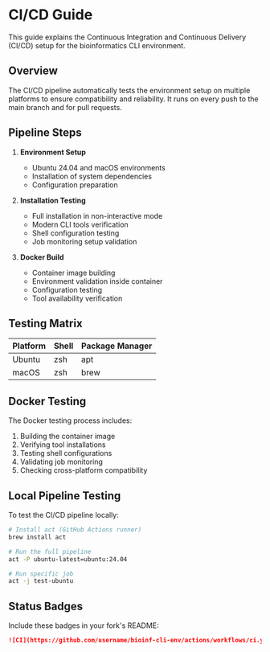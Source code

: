 # CI/CD Guide

This guide explains the Continuous Integration and Continuous Delivery (CI/CD)
setup for the bioinformatics CLI environment.

## Overview

The CI/CD pipeline automatically tests the environment setup on multiple platforms
to ensure compatibility and reliability. It runs on every push to the main branch
and for pull requests.

## Pipeline Steps

1. **Environment Setup**
   - Ubuntu 24.04 and macOS environments
   - Installation of system dependencies
   - Configuration preparation

2. **Installation Testing**
   - Full installation in non-interactive mode
   - Modern CLI tools verification
   - Shell configuration testing
   - Job monitoring setup validation

3. **Docker Build**
   - Container image building
   - Environment validation inside container
   - Configuration testing
   - Tool availability verification

## Testing Matrix

| Platform | Shell | Package Manager |
|----------|-------|----------------|
| Ubuntu   | zsh   | apt            |
| macOS    | zsh   | brew           |

## Docker Testing

The Docker testing process includes:

1. Building the container image
2. Verifying tool installations
3. Testing shell configurations
4. Validating job monitoring
5. Checking cross-platform compatibility

## Local Pipeline Testing

To test the CI/CD pipeline locally:

```bash
# Install act (GitHub Actions runner)
brew install act

# Run the full pipeline
act -P ubuntu-latest=ubuntu:24.04

# Run specific job
act -j test-ubuntu
```

## Status Badges

Include these badges in your fork's README:

```markdown
![CI](https://github.com/username/bioinf-cli-env/actions/workflows/ci.yml/badge.svg)
```
